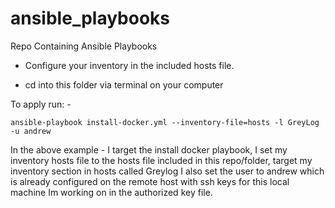 # ansible_playbooks
Repo Containing Ansible Playbooks

* Configure your inventory in the included hosts file.

* cd into this folder via terminal on your computer

To apply run: -

```ansible-playbook install-docker.yml --inventory-file=hosts -l GreyLog -u andrew```

In the above example - I target the install docker playbook, I set my inventory hosts file to the hosts file included in this repo/folder, target my inventory section in hosts called Greylog
I also set the user to andrew which is already configured on the remote host with ssh keys for this local machine Im working on in the authorized key file.
